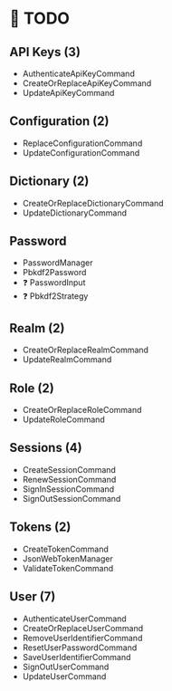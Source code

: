 # 🧪 TODO

## API Keys (3)

- AuthenticateApiKeyCommand
- CreateOrReplaceApiKeyCommand
- UpdateApiKeyCommand

## Configuration (2)

- ReplaceConfigurationCommand
- UpdateConfigurationCommand

## Dictionary (2)

- CreateOrReplaceDictionaryCommand
- UpdateDictionaryCommand

## Password

- PasswordManager
- Pbkdf2Password
- ❓ PasswordInput
- ❓ Pbkdf2Strategy

## Realm (2)

- CreateOrReplaceRealmCommand
- UpdateRealmCommand

## Role (2)

- CreateOrReplaceRoleCommand
- UpdateRoleCommand

## Sessions (4)

- CreateSessionCommand
- RenewSessionCommand
- SignInSessionCommand
- SignOutSessionCommand

## Tokens (2)

- CreateTokenCommand
- JsonWebTokenManager
- ValidateTokenCommand

## User (7)

- AuthenticateUserCommand
- CreateOrReplaceUserCommand
- RemoveUserIdentifierCommand
- ResetUserPasswordCommand
- SaveUserIdentifierCommand
- SignOutUserCommand
- UpdateUserCommand
